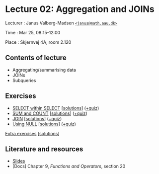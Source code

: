 # Lecture 02: Aggregation and JOINs

Lecturer
: Janus Valberg-Madsen [`<janus@math.aau.dk>`](mailto:janus@math.aau.dk)

Time
: Mar 25, 08:15-12:00

Place
: Skjernvej 4A, room 2.120


## Contents of lecture

- Aggregating/summarising data
- JOINs
- Subqueries


## Exercises

- [SELECT within SELECT](https://sqlzoo.net/wiki/SELECT_within_SELECT_Tutorial) [[solutions](../exercises/sqlzoo/4-select-within-select.sql)] ([+quiz](https://sqlzoo.net/wiki/Nested_SELECT_Quiz))
- [SUM and COUNT](https://sqlzoo.net/wiki/SUM_and_COUNT) [[solutions](../exercises/sqlzoo/5-sum-and-count.sql)] ([+quiz](https://sqlzoo.net/wiki/SUM_and_COUNT_Quiz))
- [JOIN](https://sqlzoo.net/wiki/The_JOIN_operation) [[solutions](../exercises/sqlzoo/6-join.sql)] ([+quiz](https://sqlzoo.net/wiki/JOIN_Quiz))
- [Using NULL](https://sqlzoo.net/wiki/Using_Null) [[solutions](../exercises/sqlzoo/8-using-null.sql)] ([+quiz](https://sqlzoo.net/wiki/Using_Null_Quiz))

[Extra exercises](../slides/02-aggregation#exercises) [[solutions](../exercises/extra/02-aggregation.sql)]

## Literature and resources

- [Slides](../slides/02-aggregation)
- [Docs] Chapter 9, _Functions and Operators_, section 20
